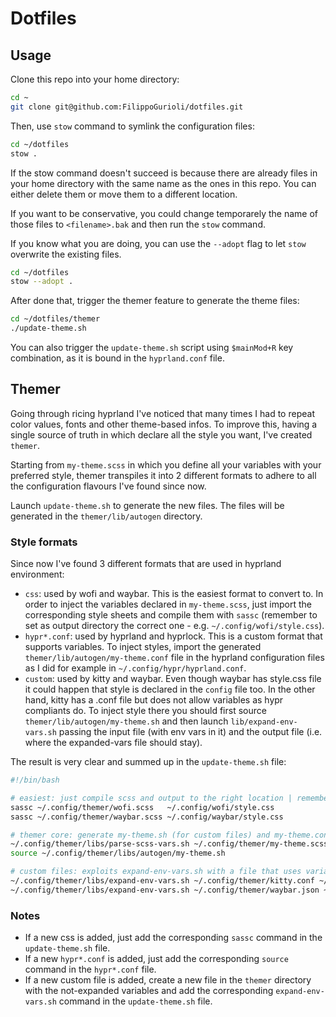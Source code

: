 # Dotfiles

## Usage

Clone this repo into your home directory:

```bash
cd ~
git clone git@github.com:FilippoGurioli/dotfiles.git
```

Then, use `stow` command to symlink the configuration files:

```bash
cd ~/dotfiles
stow .
```

If the stow command doesn't succeed is because there are already files in your home directory with the same name as the ones in this repo. You can either delete them or move them to a different location.

If you want to be conservative, you could change temporarely the name of those files to `<filename>.bak` and then run the `stow` command.

If you know what you are doing, you can use the `--adopt` flag to let `stow` overwrite the existing files.

```bash
cd ~/dotfiles
stow --adopt .
```

After done that, trigger the themer feature to generate the theme files:

```bash
cd ~/dotfiles/themer
./update-theme.sh
```

You can also trigger the `update-theme.sh` script using `$mainMod+R` key combination, as it is bound in the `hyprland.conf` file.

## Themer

Going through ricing hyprland I've noticed that many times I had to repeat color values, fonts and other theme-based infos. To improve this, having a single source of truth in which declare all the style you want, I've created `themer`.

Starting from `my-theme.scss` in which you define all your variables with your preferred style, themer transpiles it into 2 different formats to adhere to all the configuration flavours I've found since now.

Launch `update-theme.sh` to generate the new files. The files will be generated in the `themer/lib/autogen` directory.

### Style formats

Since now I've found 3 different formats that are used in hyprland environment:

- `css`: used by wofi and waybar. This is the easiest format to convert to. In order to inject the variables declared in `my-theme.scss`, just import the corresponding style sheets and compile them with `sassc` (remember to set as output directory the correct one - e.g. `~/.config/wofi/style.css`).
- `hypr*.conf`: used by hyprland and hyprlock. This is a custom format that supports variables. To inject styles, import the generated `themer/lib/autogen/my-theme.conf` file in the hyprland configuration files as I did for example in `~/.config/hypr/hyprland.conf`.
- `custom`: used by kitty and waybar. Even though waybar has style.css file it could happen that style is declared in the `config` file too. In the other hand, kitty has a .conf file but does not allow variables as hypr compliants do. To inject style there you should first source `themer/lib/autogen/my-theme.sh` and then launch `lib/expand-env-vars.sh` passing the input file (with env vars in it) and the output file (i.e. where the expanded-vars file should stay).

The result is very clear and summed up in the `update-theme.sh` file:

```bash
#!/bin/bash

# easiest: just compile scss and output to the right location | remember to import your my-theme.scss in this files to exploits variables
sassc ~/.config/themer/wofi.scss   ~/.config/wofi/style.css
sassc ~/.config/themer/waybar.scss ~/.config/waybar/style.css

# themer core: generate my-theme.sh (for custom files) and my-theme.conf (for hypr*.conf)
~/.config/themer/libs/parse-scss-vars.sh ~/.config/themer/my-theme.scss
source ~/.config/themer/libs/autogen/my-theme.sh

# custom files: exploits expand-env-vars.sh with a file that uses variables to output a valid configuration file to its right location
~/.config/themer/libs/expand-env-vars.sh ~/.config/themer/kitty.conf ~/.config/kitty/kitty.conf
~/.config/themer/libs/expand-env-vars.sh ~/.config/themer/waybar.json ~/.config/waybar/config
```

### Notes

- If a new css is added, just add the corresponding `sassc` command in the `update-theme.sh` file.
- If a new `hypr*.conf` is added, just add the corresponding `source` command in the `hypr*.conf` file.
- If a new custom file is added, create a new file in the `themer` directory with the not-expanded variables and add the corresponding `expand-env-vars.sh` command in the `update-theme.sh` file.